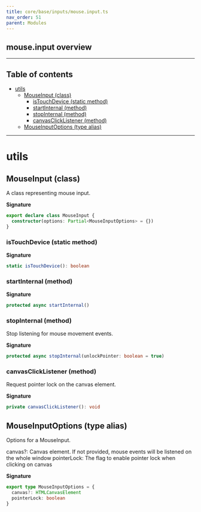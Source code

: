 ```yaml
---
title: core/base/inputs/mouse.input.ts
nav_order: 51
parent: Modules
---
```


## mouse.input overview

---

<h2 class="text-delta">Table of contents</h2>

- [utils](#utils)
  - [MouseInput (class)](#mouseinput-class)
    - [isTouchDevice (static method)](#istouchdevice-static-method)
    - [startInternal (method)](#startinternal-method)
    - [stopInternal (method)](#stopinternal-method)
    - [canvasClickListener (method)](#canvasclicklistener-method)
  - [MouseInputOptions (type alias)](#mouseinputoptions-type-alias)

---

# utils

## MouseInput (class)

A class representing mouse input.

**Signature**

```ts
export declare class MouseInput {
  constructor(options: Partial<MouseInputOptions> = {})
}
```

### isTouchDevice (static method)

**Signature**

```ts
static isTouchDevice(): boolean
```

### startInternal (method)

**Signature**

```ts
protected async startInternal()
```

### stopInternal (method)

Stop listening for mouse movement events.

**Signature**

```ts
protected async stopInternal(unlockPointer: boolean = true)
```

### canvasClickListener (method)

Request pointer lock on the canvas element.

**Signature**

```ts
private canvasClickListener(): void
```

## MouseInputOptions (type alias)

Options for a MouseInput.

canvas?: Canvas element. If not provided, mouse events will be listened on the whole window
pointerLock: The flag to enable pointer lock when clicking on canvas

**Signature**

```ts
export type MouseInputOptions = {
  canvas?: HTMLCanvasElement
  pointerLock: boolean
}
```
